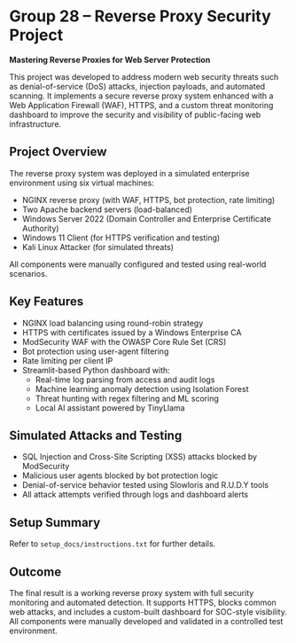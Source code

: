 # Group 28 – Reverse Proxy Security Project

**Mastering Reverse Proxies for Web Server Protection**

This project was developed to address modern web security threats such as denial-of-service (DoS) attacks, injection payloads, and automated scanning. It implements a secure reverse proxy system enhanced with a Web Application Firewall (WAF), HTTPS, and a custom threat monitoring dashboard to improve the security and visibility of public-facing web infrastructure.

## Project Overview

The reverse proxy system was deployed in a simulated enterprise environment using six virtual machines:

- NGINX reverse proxy (with WAF, HTTPS, bot protection, rate limiting)
- Two Apache backend servers (load-balanced)
- Windows Server 2022 (Domain Controller and Enterprise Certificate Authority)
- Windows 11 Client (for HTTPS verification and testing)
- Kali Linux Attacker (for simulated threats)

All components were manually configured and tested using real-world scenarios.

## Key Features

- NGINX load balancing using round-robin strategy
- HTTPS with certificates issued by a Windows Enterprise CA
- ModSecurity WAF with the OWASP Core Rule Set (CRS)
- Bot protection using user-agent filtering
- Rate limiting per client IP
- Streamlit-based Python dashboard with:
  - Real-time log parsing from access and audit logs
  - Machine learning anomaly detection using Isolation Forest
  - Threat hunting with regex filtering and ML scoring
  - Local AI assistant powered by TinyLlama

## Simulated Attacks and Testing

- SQL Injection and Cross-Site Scripting (XSS) attacks blocked by ModSecurity
- Malicious user agents blocked by bot protection logic
- Denial-of-service behavior tested using Slowloris and R.U.D.Y tools
- All attack attempts verified through logs and dashboard alerts


## Setup Summary

Refer to `setup_docs/instructions.txt` for further details.


## Outcome

The final result is a working reverse proxy system with full security monitoring and automated detection. It supports HTTPS, blocks common web attacks, and includes a custom-built dashboard for SOC-style visibility. All components were manually developed and validated in a controlled test environment.

